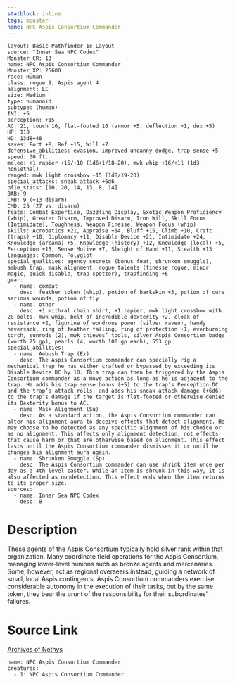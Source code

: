 ```yaml
---
statblock: inline
tags: monster
name: NPC Aspis Consortium Commander
---
```

```statblock
layout: Basic Pathfinder 1e Layout
source: "Inner Sea NPC Codex"
Monster_CR: 13
name: NPC Aspis Consortium Commander
Monster_XP: 25600
race: Human
class: rogue 9, Aspis agent 4
alignment: LE
size: Medium
type: humanoid
subtype: (human)
INI: +5
perception: +15
AC: 21, touch 16, flat-footed 16 (armor +5, deflection +1, dex +5)
HP: 110
HD: 13d8+48
saves: Fort +8, Ref +15, Will +7
defensive_abilities: evasion, improved uncanny dodge, trap sense +5
speed: 30 ft.
melee: +1 rapier +15/+10 (1d6+1/18-20), mwk whip +16/+11 (1d3 nonlethal)
ranged: mwk light crossbow +15 (1d8/19-20)
special_attacks: sneak attack +6d6
pf1e_stats: [10, 20, 14, 13, 8, 14]
BAB: 9
CMB: 9 (+13 disarm)
CMD: 25 (27 vs. disarm)
feats: Combat Expertise, Dazzling Display, Exotic Weapon Proficiency (whip), Greater Disarm, Improved Disarm, Iron Will, Skill Focus (Intimidate), Toughness, Weapon Finesse, Weapon Focus (whip)
skills: Acrobatics +21, Appraise +14, Bluff +15, Climb +10, Craft (traps) +10, Diplomacy +11, Disable Device +21, Intimidate +24, Knowledge (arcana) +5, Knowledge (history) +12, Knowledge (local) +5, Perception +15, Sense Motive +7, Sleight of Hand +11, Stealth +13
languages: Common, Polyglot
special_qualities: agency secrets (bonus feat, shrunken smuggle), ambush trap, mask alignment, rogue talents (finesse rogue, minor magic, quick disable, trap spotter), trapfinding +6
gear:
  - name: combat
    desc: feather token (whip), potion of barkskin +3, potion of cure serious wounds, potion of fly
  - name: other
    desc: +1 mithral chain shirt, +1 rapier, mwk light crossbow with 20 bolts, mwk whip, belt of incredible dexterity +2, cloak of resistance +2, figurine of wondrous power (silver raven), handy haversack, ring of feather falling, ring of protection +1, everburning torch, sunrods (2), mwk thieves’ tools, silver Aspis Consortium badge (worth 25 gp), pearls (4, worth 100 gp each), 553 gp
special_abilities:
  - name: Ambush Trap (Ex)
    desc: The Aspis Consortium commander can specially rig a mechanical trap he has either crafted or bypassed by exceeding its Disable Device DC by 10. This trap can then be triggered by the Aspis Consortium commander as a move action as long as he is adjacent to the trap. He adds his trap sense bonus (+5) to the trap’s Perception DC and the trap’s attack rolls, and adds his sneak attack damage (+6d6) to the trap’s damage if the target is flat-footed or otherwise denied its Dexterity bonus to AC.
  - name: Mask Alignment (Su)
    desc: As a standard action, the Aspis Consortium commander can alter his alignment aura to deceive effects that detect alignment. He may choose to be detected as any specific alignment of his choice or as no alignment. This affects only alignment detection, not effects that cause harm or that are otherwise based on alignment. This effect lasts until the Aspis Consortium commander dismisses it or until he changes his alignment aura again.
  - name: Shrunken Smuggle (Sp)
    desc: The Aspis Consortium commander can use shrink item once per day as a 4th-level caster. While an item is shrunk in this way, it is also affected as nondetection. This effect ends when the item returns to its proper size.
sources:
  - name: Inner Sea NPC Codex
    desc: 8
```
# Description
These agents of the Aspis Consortium typically hold silver rank within that organization. Many coordinate field operations for the Aspis Consortium, managing lower-level minions such as bronze agents and mercenaries. Some, however, act as regional overseers instead, guiding a network of small, local Aspis contingents. Aspis Consortium commanders exercise considerable autonomy in the execution of their tasks, but by the same token, they bear the brunt of the responsibility for their subordinates’ failures.
# Source Link
[Archives of Nethys](https://aonprd.com/NPCDisplay.aspx?ItemName=Aspis%20Consortium%20Commander)
```encounter-table
name: NPC Aspis Consortium Commander
creatures:
  - 1: NPC Aspis Consortium Commander
```
